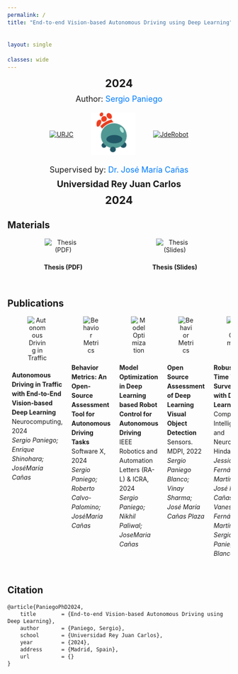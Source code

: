 ```yaml
---
permalink: /
title: "End-to-end Vision-based Autonomous Driving using Deep Learning"


layout: single

classes: wide
---
```


<p style="text-align: center; font-weight: bold; font-size: 24px; margin: 10px 0;">2024</p>

<p style="text-align: center; margin: 10px 0; font-size: 18px;">
    Author: <a href="https://sergiopaniego.github.io/" style="color: #007BFF; text-decoration: none;">Sergio Paniego</a>
</p>

<div class="container" style="overflow: hidden; display: flex; justify-content: center; align-items: center; margin: 20px 0;">
    <div style="text-align: center; margin: 0 20px;">
        <a href="https://www.urjc.es/">
            <img src="https://upload.wikimedia.org/wikipedia/commons/thumb/8/84/URJC_logo.svg/1280px-URJC_logo.svg.png" style="width: 150px; height: auto;" alt="URJC"/>
        </a>
    </div>
    <div style="text-align: center; margin: 0 20px;">
        <a href="https://roboticslaburjc.github.io/">
            <img src="./assets/images/logo.png" style="width: 100px; height: auto;" alt="URJC"/>
        </a>
    </div>
    <div style="text-align: center; margin: 0 20px;">
        <a href="https://jderobot.github.io/">
            <img src="https://avatars.githubusercontent.com/u/10959337?s=280&v=4" style="width: 100px; height: auto;" alt="JdeRobot"/>
        </a>
    </div>
</div>

<p style="text-align: center; margin: 10px 0; font-size: 18px;">
    Supervised by: <a href="https://gsyc.urjc.es/jmplaza/" style="color: #007BFF; text-decoration: none;">Dr. José María Cañas</a>
</p>

<p style="text-align: center; font-weight: bold; font-size: 20px; margin: 10px 0;">Universidad Rey Juan Carlos</p>
<p style="text-align: center; font-weight: bold; font-size: 24px; margin: 10px 0;">2024</p>


## Materials

<div class="container" style="overflow: hidden;">
    <div style="width: 50%; float: left;margin-bottom: 20px; text-align: center;">
        <a href="/phd_thesis/assets/pdf/Sergio_Paniego_PhD_Thesis.pdf" style="text-decoration: none; color: inherit;">
            <img style="max-width: 33%; height: auto; margin-bottom: 10px;" src="https://cdn-icons-png.flaticon.com/512/5326/5326581.png" alt="Thesis (PDF)">
            <p style="margin: 0; padding: 10px; line-height: 1.5; font-size: 14px; text-align: center;">
                <strong>Thesis (PDF)</strong><br>
            </p>
        </a>
    </div>
    <div style="width: 50%; float: left;margin-bottom: 20px; text-align: center;">
        <a href="/phd_thesis/assets/pdf/thesis_presentation_v_4.pptx" style="text-decoration: none; color: inherit;">
            <img style="max-width: 33%; height: auto; margin-bottom: 10px;" src="https://cdn-icons-png.flaticon.com/512/1907/1907585.png" alt="Thesis (Slides)">
            <p style="margin: 0; padding: 10px; line-height: 1.5; font-size: 14px; text-align: center;">
                <strong>Thesis (Slides)</strong><br>
            </p>
        </a>
    </div>
</div>

## Publications

<div class="container" style="overflow: hidden; display: flex; flex-wrap: nowrap;">
    <div style="width: 50%; margin-bottom: 20px; text-align: center;">
        <a href="https://roboticslaburjc.github.io/publications/2024/autonomous_driving_in_traffic_with_end_to_end_vision_based_deep_learning" style="text-decoration: none; color: inherit;">
            <img style="max-width: 33%; height: auto; margin-bottom: 10px;" src="https://cdn-icons-png.flaticon.com/512/684/684930.png" alt="Autonomous Driving in Traffic">
            <p style="margin: 0; padding: 10px; line-height: 1.5; font-size: 14px; text-align: left;">
                <strong>Autonomous Driving in Traffic with End-to-End Vision-based Deep Learning</strong><br>
                Neurocomputing, 2024<br>
                <em>Sergio Paniego; Enrique Shinohara; JoséMaría Cañas</em>
            </p>
        </a>
    </div>
    <div style="width: 50%; margin-bottom: 20px; text-align: center;">
        <a href="https://roboticslaburjc.github.io/publications/2024/behavior_metrics_an_open_source_assessment_tool_for_autonomous_driving_tasks" style="text-decoration: none; color: inherit;">
            <img style="max-width: 33%; height: auto; margin-bottom: 10px;" src="https://cdn-icons-png.flaticon.com/512/684/684930.png" alt="Behavior Metrics">
            <p style="margin: 0; padding: 10px; line-height: 1.5; font-size: 14px; text-align: left;">
                <strong>Behavior Metrics: An Open-Source Assessment Tool for Autonomous Driving Tasks</strong><br>
                Software X, 2024<br>
                <em>Sergio Paniego; Roberto Calvo-Palomino; JoséMaría Cañas</em>
            </p>
        </a>
    </div>
    <div style="width: 50%; margin-bottom: 20px; text-align: center;">
        <a href="https://roboticslaburjc.github.io/publications/2023/model_optimization_in_deep_learning_based_robot_control_for_autonomous_driving" style="text-decoration: none; color: inherit;">
            <img style="max-width: 33%; height: auto; margin-bottom: 10px;" src="https://cdn-icons-png.flaticon.com/512/684/684930.png" alt="Model Optimization">
            <p style="margin: 0; padding: 10px; line-height: 1.5; font-size: 14px; text-align: left;">
                <strong>Model Optimization in Deep Learning based Robot Control for Autonomous Driving</strong><br>
                IEEE Robotics and Automation Letters (RA-L) & ICRA, 2024<br>
                <em>Sergio Paniego; Nikhil Paliwal; JoseMaria Cañas</em>
            </p>
        </a>
    </div>
    <div style="width: 50%; margin-bottom: 20px; text-align: center;">
        <a href="https://roboticslaburjc.github.io/publications/2022/open_source_assessment_of_deep_learning_visual_object_detection" style="text-decoration: none; color: inherit;">
            <img style="max-width: 33%; height: auto; margin-bottom: 10px;" src="https://cdn-icons-png.flaticon.com/512/684/684930.png" alt="Behavior Metrics">
            <p style="margin: 0; padding: 10px; line-height: 1.5; font-size: 14px; text-align: left;">
                <strong>Open Source Assessment of Deep Learning Visual Object Detection</strong><br>
                Sensors. MDPI, 2022<br>
                <em>Sergio Paniego Blanco; Vinay Sharma; José María Cañas Plaza</em>
            </p>
        </a>
    </div>
    <div style="width: 50%; margin-bottom: 20px; text-align: center;">
        <a href="https://roboticslaburjc.github.io/publications/2021/robust_real_time_traffic_surveillance_with_deep_learning" style="text-decoration: none; color: inherit;">
            <img style="max-width: 33%; height: auto; margin-bottom: 10px;" src="https://cdn-icons-png.flaticon.com/512/684/684930.png" alt="Model Optimization">
            <p style="margin: 0; padding: 10px; line-height: 1.5; font-size: 14px; text-align: left;">
                <strong>Robust Real-Time Traffic Surveillance with Deep Learning</strong><br>
                Computational Intelligence and Neuroscience. Hindawi, 2021<br>
                <em>Jessica Fernández Martínez; José María Cañas Plaza; Vanessa Fernández Martínez; Sergio Paniego Blanco</em>
            </p>
        </a>
    </div>
</div>



## Citation

``` 
@article{PaniegoPhD2024,
    title        = {End-to-end Vision-based Autonomous Driving using Deep Learning},
    author       = {Paniego, Sergio},
    school       = {Universidad Rey Juan Carlos},
    year         = {2024},
    address      = {Madrid, Spain},
    url          = {}
}
``` 



